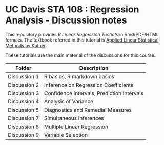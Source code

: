 # UC Davis STA 108 : Regression Analysis - Discussion notes

This repository provides *R Linear Regression Tuotials* in Rmd/PDF/HTML formats. The textbook referred in this tutorial is [Applied Linear Statistical Methods by Kutner](http://users.stat.ufl.edu/~winner/sta4211/ALSM_5Ed_Kutner.pdf).

These tutorials are the main material of the discussions for this course. 

| Folder | Description |
| --- | --- |
| Discussion 1     |  R basics, R markdown basics |
| Discussion 2     | Inference on Regression Coefficients |
| Discussion 3     | Confidence Intervals, Prediction Intervals |
| Discussion 4     | Analysis of Variance |
| Discussion 5     | Diagnostics and Remedial Measures|
| Discussion 7     | Simultaneous Inferences|
| Discussion 8     | Multiple Linear Regression|
| Discussion 9     | Variable Selection|
